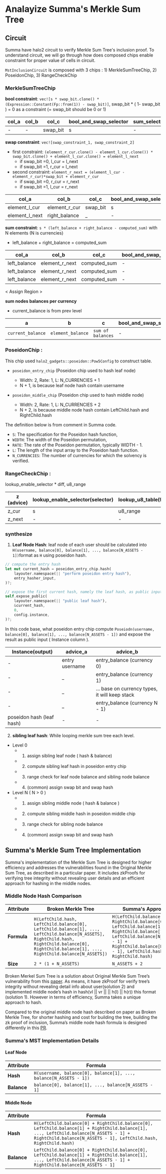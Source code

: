 # Analayize Summa's Merkle Sum Tree

## Circuit

Summa have halo2 circuit to verify Merkle Sum Tree's inclusion proof. To understand circuit, we will go through how does composed chips enable constraint for proper value of cells in circuit.

`MstInclusionCircuit` is composed with 3 chips : 1) MerkleSumTreeChip, 2) PoseidonChip, 3) RangeCheckChip

### MerkleSumTreeChip

**bool constraint**: `vec![s * swap_bit.clone() * (Expression::Constant(Fp::from(1)) - swap_bit)]`,
swap_bit \* ( 1- swap_bit ) = 0 as a constraint (= swap_bit should be 0 or 1)

| col_a | col_b | col_c    | bool_and_swap_selector | sum_selector |
| ----- | ----- | -------- | ---------------------- | ------------ |
| -     | -     | swap_bit | s                      | -            |

**swap constraint**: `vec![swap_constraint_1, swap_constraint_2]`

- first constraint: `(element_r_cur.clone() - element_l_cur.clone()) * swap_bit.clone() + element_l_cur.clone() = element_l_next`
  - if swap_bit =0, l_cur = l_next
  - if swap_bit =1, r_cur = l_next
- second constraint: `element_r_next = (element_l_cur - element_r_cur)*swap_bit + element_r_cur`
  - if swap_bit =0, r_cur = r_next
  - if swap_bit =1, l_cur = r_next

| col_a          | col_b         | col_c    | bool_and_swap_selector | sum_selector |
| -------------- | ------------- | -------- | ---------------------- | ------------ |
| element_l_cur  | element_r_cur | swap_bit | s                      | -            |
| element_l_next | right_balance | \_       | -                      | -            |

**sum constraint**: `s * (left_balance + right_balance - computed_sum)` with N elements (N is currencies)

- left_balance + right_balance = computed_sum

| col_a        | col_b          | col_c        | bool_and_swap_selector | sum_selector |
| ------------ | -------------- | ------------ | ---------------------- | ------------ |
| left_balance | element_r_next | computed_sum | -                      | s            |
| left_balance | element_r_next | computed_sum | -                      | s            |
| left_balance | element_r_next | computed_sum | -                      | s            |

< Assign Region >

**sum nodes balances per currency**

- current_balance is from prev level

| a                 | b                 | c                 | bool_and_swap_selector | sum_selector |
| ----------------- | ----------------- | ----------------- | ---------------------- | ------------ |
| `current_balance` | `element_balance` | `sum of balances` | -                      | s            |

### PoseidonChip :

This chip used `halo2_gadgets::poseidon::Pow5Config` to construct table.

- `poseidon_entry_chip` (Poseidon chip used to hash leaf node)

  - Width: 2, Rate: 1, L: N_CURRENCIES + 1
  - N + 1, is because leaf node hash contain username

- `poseidon_middle_chip` (Poseidon chip used to hash middle node)
  - Width: 2, Rate: 1, L: N_CURRENCIES + 2
  - N + 2, is because middle node hash contain LeftChild.hash and RightChild.hash

The definition below is from comment in Summa code.

- `S`: The specification for the Poseidon hash function,
- `WIDTH`: The width of the Poseidon permutation,
- `RATE`: The rate of the Poseidon permutation, typically WIDTH - 1.
- `L`: The length of the input array to the Poseidon hash function.
- `N_CURRENCIES`: The number of currencies for which the solvency is verified.

### RangeCheckChip :

lookup_enable_selector \* diff, u8_range

| z (advice) | lookup_enable_selector(selector) | lookup_u8_table(fixed) |
| ---------- | -------------------------------- | ---------------------- |
| z_cur      | s                                | u8_range               |
| z_next     | -                                | -                      |

### synthesize

1. **Leaf Node Hash**: leaf node of each user should be calculated into `H(username, balance[0], balance[1], ..., balance[N_ASSETS - 1])`format as `H` using poseidon hash.

```rust
// compute the entry hash
let mut current_hash = poseidon_entry_chip.hash(
    layouter.namespace(|| "perform poseidon entry hash"),
    entry_hasher_input,
)?;

// expose the first current hash, namely the leaf hash, as public input
self.expose_public(
    layouter.namespace(|| "public leaf hash"),
    &current_hash,
    0,
    config.instance,
)?;
```

In this code base, what poseidon entry chip compute `Poseiodn(username, balance[0], balance[1], ..., balance[N_ASSETS - 1])` and expose the result as public input ( Instance column ).

| Instance(output)          | advice_a       | advice_b                                       |
| ------------------------- | -------------- | ---------------------------------------------- |
| -                         | entry username | entry_balance (currency 0)                     |
| -                         | \_             | entry_balance (currency 1)                     |
| -                         | \_             | ... base on currency types, it will keep stack |
| -                         | \_             | entry_balance (currency N - 1)                 |
| poseidon hash (leaf hash) | -              | -                                              |

2.  **sibling leaf hash**: While looping merkle sum tree each level.

- Level 0
  - 1. assign sibling leaf node ( hash & balance)
  - 2. compute sibling leaf hash in poseidon entry chip
  - 3. range check for leaf node balance and sibling node balance
  - 4. (common) assign swap bit and swap hash
- Level N ( N > 0 )
  - 1. assign sibling middle node ( hash & balance )
  - 2.  compute sibling middle hash in poseidon middle chip
  - 3. range check for sibling node balance
  - 4. (common) assign swap bit and swap hash

## Summa's Merkle Sum Tree Implementation

Summa's implementation of the Merkle Sum Tree is designed for higher efficiency and addresses the vulnerabilities found in the Original Merkle Sum Tree, as described in a particular paper. It includes zkProofs for verifying tree integrity without revealing user details and an efficient approach for hashing in the middle nodes.

### Middle Node Hash Comparison

| **Attribute** | **Broken Merkle Tree**                                                                                                                                                                              | **Summa's Approach**                                                                                                                                                                                      |
| ------------- | --------------------------------------------------------------------------------------------------------------------------------------------------------------------------------------------------- | --------------------------------------------------------------------------------------------------------------------------------------------------------------------------------------------------------- |
| **Formula**   | `H(LeftChild.hash, LeftChild.balance[0], LeftChild.balance[1], ..., LeftChild.balance[N_ASSETS], RightChild.hash, RightChild.balance[0], RightChild.balance[1], ..., RightChild.balance[N_ASSETS])` | `H(LeftChild.balance[0] + RightChild.balance[0], LeftChild.balance[1] + RightChild.balance[1], ..., LeftChild.balance[N_ASSETS - 1] + RightChild.balance[N_ASSETS - 1], LeftChild.hash, RightChild.hash)` |
| **Size**      | `2 * (1 + N_ASSETS)`                                                                                                                                                                                | `N_ASSETS + 2`                                                                                                                                                                                            |

Broken Merkel Sum Tree is a solution about Original Merkle Sum Tree’s vulnerability from this [paper](https://eprint.iacr.org/2022/043.pdf). As means, it have zkProof for verify tree’s integrity without revealing detail info about user(solution 2) and implemented middle node’s hash in hash(vl || vr || || h(l) || h(r)) this format (solution 1). However in terms of efficiency, Summa takes a unique approach to hash.

Compared to the original middle node hash described on paper as Broken Merkle Tree, for shorter hashing and cost for building the tree, building the zk proof of inclusion, Summa’s middle node hash formula is designed differently in this [PR](https://github.com/summa-dev/summa-solvency/issues/166).

### Summa's MST Implementation Details

#### Leaf Node

| **Attribute** | **Formula**                                                       |
| ------------- | ----------------------------------------------------------------- |
| **Hash**      | `H(username, balance[0], balance[1], ..., balance[N_ASSETS - 1])` |
| **Balance**   | `balance[0], balance[1], ..., balance[N_ASSETS - 1]`              |

#### Middle Node

| **Attribute** | **Formula**                                                                                                                                                                                               |
| ------------- | --------------------------------------------------------------------------------------------------------------------------------------------------------------------------------------------------------- |
| **Hash**      | `H(LeftChild.balance[0] + RightChild.balance[0], LeftChild.balance[1] + RightChild.balance[1], ..., LeftChild.balance[N_ASSETS - 1] + RightChild.balance[N_ASSETS - 1], LeftChild.hash, RightChild.hash)` |
| **Balance**   | `LeftChild.balance[0] + RightChild.balance[0], LeftChild.balance[1] + RightChild.balance[1], ..., LeftChild.balance[N_ASSETS - 1] + RightChild.balance[N_ASSETS - 1]`                                     |
